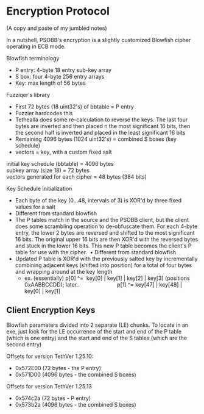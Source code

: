 # Encryption Protocol

(A copy and paste of my jumbled notes)

In a nutshell, PSOBB's encryption is a slightly customized Blowfish cipher operating in ECB mode.

Blowfish terminology 
* P entry: 4-byte 18 entry sub-key array
* S box: four 4-byte 256 entry arrays
* Key: max length of 56 bytes

Fuzziqer's library 
* First 72 bytes (18 uint32's) of bbtable = P entry
* Fuzzier hardcodes this
* Tethealla does some re-calculation to reverse the keys. The last four bytes are inverted and then placed n the most significant 16 bits, then the second half is inverted and placed in the least significant 16 bits
* Remaining 4096 bytes (1024 uint32's) = combined S boxes (key schedule)
* vectors = key, with a custom fixed salt

initial key schedule (bbtable) = 4096 bytes   
subkey array (size 18) = 72 bytes    
vectors generated for each cipher = 48 bytes (384 bits)   

Key Schedule Initialization  
* Each byte of the key (0...48, intervals of 3) is XOR'd by three fixed values for a salt
* Different from standard blowfish
* The P tables match in the source and the PSOBB client, but the client does some scrambling operation to de-obfuscate them. For each 4-byte entry, the lower 2 bytes are reversed and shifted to the most significant 16 bits. The original upper 16 bits are then XOR'd with the reversed bytes and stuck in the lower 16 bits. This new P table becomes the client's P table for use with the cipher. 
	•	Different from standard blowfish
* Updated P table is XOR'd with the previously salted key by incrementally combining adjacent keys (shifted into position) for a total of four bytes and wrapping around at the key length
   - ex. (essentially) p[0] ^=  key[0] | key[1] | key[2] | key[3] (positions 0xAABBCCDD); later..                         p[1] ^= key[47] | key[48] | key[0] | key[1]

## Client Encryption Keys

Blowfish parameters divided into 2 separate (LE) chunks. To locate in an exe, just look for the LE occurrence of the start and end of the P table (which is one entry) and the start and end of the S tables (which are the second entry)

Offsets for version TethVer 1.25.10: 
* 0x572E00 (72 bytes - the P entry)
* 0x571D00 (4096 bytes - the combined S boxes)

Offsets for version TethVer 1.25.13
* 0x574c2a (72 bytes - P entry)
* 0x573b2a (4096 bytes - the combined S boxes)
